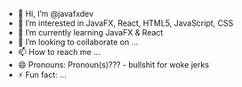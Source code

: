- 👋 Hi, I’m @javafxdev
- 👀 I’m interested in JavaFX, React, HTML5, JavaScript, CSS
- 🌱 I’m currently learning JavaFX & React
- 💞️ I’m looking to collaborate on ...
- 📫 How to reach me ...
- 😄 Pronouns: Pronoun(s)??? - bullshit for woke jerks
- ⚡ Fun fact: ...

<!---
javafxdev/javafxdev is a ✨ special ✨ repository because its `README.md` (this file) appears on your GitHub profile.
You can click the Preview link to take a look at your changes.
--->
